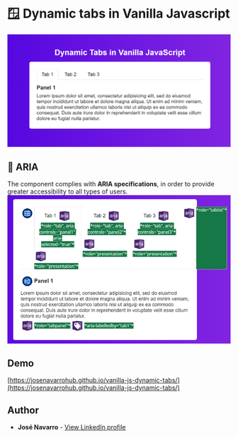 # 🪟 Dynamic tabs in Vanilla Javascript

[![Dynamic tabs in Vanilla Javascript](https://github.com/josenavarrohub/vanilla-js-dynamic-tabs/blob/main/demo.png?raw=true)](https://josenavarrohub.github.io/vanilla-js-dynamic-tabs/)

## 🦮 ARIA
The component complies with **ARIA specifications**, in order to provide greater accessibility to all types of users.
[![ARIA specifications](https://github.com/josenavarrohub/vanilla-js-dynamic-tabs/blob/main/demo-aria.png?raw=true)](https://josenavarrohub.github.io/vanilla-js-dynamic-tabs/)

## Demo
[https://josenavarrohub.github.io/vanilla-js-dynamic-tabs/](https://josenavarrohub.github.io/vanilla-js-dynamic-tabs/)

## Author
* **José Navarro** - [View LinkedIn profile](https://www.linkedin.com/in/josenavarroortiz/)